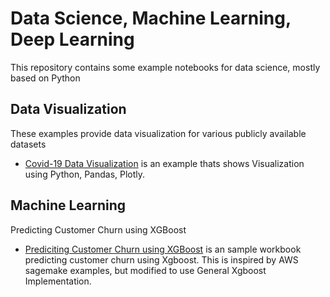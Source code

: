 # Data Science, Machine Learning, Deep Learning
This repository contains some example notebooks for data science, mostly based on Python

## Data Visualization
These examples provide data visualization for various publicly available datasets
- [Covid-19 Data Visualization](dataviz/Covid-19.ipynb) is an example thats shows Visualization using Python, Pandas, Plotly.

## Machine Learning
Predicting Customer Churn using XGBoost
- [Prediciting Customer Churn using XGBoost](https://github.com/rrevuru/data-analysis/blob/master/Machine%20Learning/XGBoost_Customer_Churn.ipynb) is an sample workbook predicting customer churn using Xgboost. This is inspired by AWS sagemake examples, but modified to use General Xgboost Implementation.



